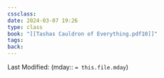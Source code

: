 ```yaml
---
cssclass: 
date: 2024-03-07 19:26
type: class
book: "[[Tashas Cauldron of Everything.pdf10]]"
tags: 
back:
---
```

Last Modified: (mday:: `= this.file.mday`)


